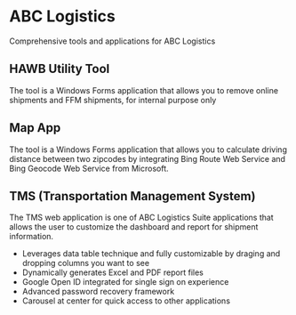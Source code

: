 # ABC Logistics

Comprehensive tools and applications for ABC Logistics

## HAWB Utility Tool

The tool is a Windows Forms application that allows you to remove online shipments and FFM shipments, for internal purpose only

## Map App

The tool is a Windows Forms application that allows you to calculate driving distance between two zipcodes by integrating Bing Route Web Service and Bing Geocode Web Service from Microsoft.

## TMS (Transportation Management System)

The TMS web application is one of ABC Logistics Suite applications that allows the user to customize the dashboard and report for shipment information.

* Leverages data table technique and fully customizable by draging and dropping columns you want to see
* Dynamically generates Excel and PDF report files 
* Google Open ID integrated for single sign on experience
* Advanced password recovery framework
* Carousel at center for quick access to other applications
